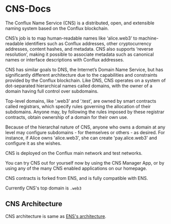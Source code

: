 # CNS-Docs

The Conflux Name Service (CNS) is a distributed, open, and extensible naming system based on the Conflux blockchain.

CNS’s job is to map human-readable names like ‘alice.web3’ to machine-readable identifiers such as Conflux addresses, other cryptocurrency addresses, content hashes, and metadata. CNS also supports ‘reverse resolution’, making it possible to associate metadata such as canonical names or interface descriptions with Conflux addresses.

CNS has similar goals to DNS, the Internet’s Domain Name Service, but has significantly different architecture due to the capabilities and constraints provided by the Conflux blockchain. Like DNS, CNS operates on a system of dot-separated hierarchical names called domains, with the owner of a domain having full control over subdomains.

Top-level domains, like ‘.web3’ and ‘.test’, are owned by smart contracts called registrars, which specify rules governing the allocation of their subdomains. Anyone may, by following the rules imposed by these registrar contracts, obtain ownership of a domain for their own use.

Because of the hierarchal nature of CNS, anyone who owns a domain at any level may configure subdomains - for themselves or others - as desired. For instance, if Alice owns 'alice.web3', she can create 'pay.alice.web3' and configure it as she wishes.

CNS is deployed on the Conflux main network and test networks.

You can try CNS out for yourself now by using the CNS Manager App, or by using any of the many CNS enabled applications on our homepage.

CNS contracts is forked from ENS, and is fully compatible with ENS.

Currently CNS's top domain is `.web3`

## CNS Architecture

CNS architecture is same as [ENS's architecture](https://docs.ens.domains/#ens-architecture).

